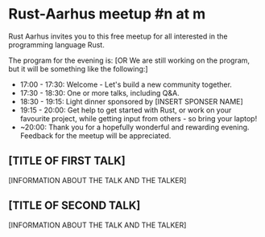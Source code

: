 # Rust-Aarhus meetup #n at m

Rust Aarhus invites you to this free meetup for all interested in the programming language Rust.

The program for the evening is:
[OR   We are still working on the program, but it will be something like the following:]

- 17:00 - 17:30: Welcome - Let's build a new community together.
- 17:30 - 18:30: One or more talks, including Q&A.
- 18:30 - 19:15: Light dinner sponsored by [INSERT SPONSER NAME]
- 19:15 - 20:00: Get help to get started with Rust, or work on your favourite project, while getting input from others - so bring your laptop!
- ~20:00: Thank you for a hopefully wonderful and rewarding evening. Feedback for the meetup will be appreciated.

## [TITLE OF FIRST TALK]
[INFORMATION ABOUT THE TALK AND THE TALKER]

## [TITLE OF SECOND TALK]
[INFORMATION ABOUT THE TALK AND THE TALKER]


[rust]: https://www.rust-lang.org/
